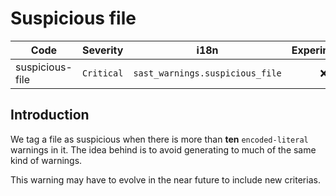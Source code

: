 # Suspicious file

| Code | Severity | i18n | Experimental |
| --- | --- | --- | :-: |
| suspicious-file | `Critical` | `sast_warnings.suspicious_file` | ❌ | 

## Introduction

We tag a file as suspicious when there is more than **ten** `encoded-literal` warnings in it. The idea behind is to avoid generating to much of the same kind of warnings.

This warning may have to evolve in the near future to include new criterias.
